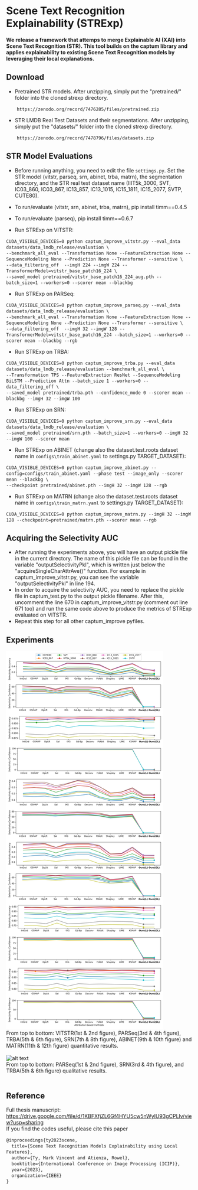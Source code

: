 # Scene Text Recognition Explainability (STRExp)

 **We release a framework that attemps to merge Explainable AI (XAI) into Scene Text Recognition (STR). This tool builds on the captum library and applies explainability to existing Scene Text Recognition models by leveraging their local explanations.**

## Download
* Pretrained STR models. After unzipping, simply put the "pretrained/" folder into the cloned strexp directory.
```
    https://zenodo.org/record/7476285/files/pretrained.zip
```
* STR LMDB Real Test Datasets and their segmentations. After unzipping, simply put the "datasets/" folder into the cloned strexp directory.
```
    https://zenodo.org/record/7478796/files/datasets.zip
```

## STR Model Evaluations
* Before running anything, you need to edit the file ```settings.py```. Set the STR model (vitstr, parseq, srn, abinet, trba, matrn), the segmentation directory, and the STR real test dataset name (IIIT5k_3000, SVT, IC03_860, IC03_867, IC13_857, IC13_1015, IC15_1811, IC15_2077, SVTP, CUTE80).
* To run/evaluate (vitstr, srn, abinet, trba, matrn), pip install timm==0.4.5
* To run/evaluate (parseq), pip install timm==0.6.7


* Run STRExp on VITSTR: 
```
CUDA_VISIBLE_DEVICES=0 python captum_improve_vitstr.py --eval_data datasets/data_lmdb_release/evaluation \
--benchmark_all_eval --Transformation None --FeatureExtraction None --SequenceModeling None --Prediction None --Transformer --sensitive \
--data_filtering_off  --imgH 224 --imgW 224 --TransformerModel=vitstr_base_patch16_224 \
--saved_model pretrained/vitstr_base_patch16_224_aug.pth --batch_size=1 --workers=0 --scorer mean --blackbg
```

* Run STRExp on PARSeq:
```
CUDA_VISIBLE_DEVICES=0 python captum_improve_parseq.py --eval_data datasets/data_lmdb_release/evaluation \
--benchmark_all_eval --Transformation None --FeatureExtraction None --SequenceModeling None --Prediction None --Transformer --sensitive \
--data_filtering_off  --imgH 32 --imgW 128 --TransformerModel=vitstr_base_patch16_224 --batch_size=1 --workers=0 --scorer mean --blackbg --rgb
```

* Run STRExp on TRBA:
```
CUDA_VISIBLE_DEVICES=0 python captum_improve_trba.py --eval_data datasets/data_lmdb_release/evaluation --benchmark_all_eval \
--Transformation TPS --FeatureExtraction ResNet --SequenceModeling BiLSTM --Prediction Attn --batch_size 1 --workers=0 --data_filtering_off \
--saved_model pretrained/trba.pth --confidence_mode 0 --scorer mean --blackbg --imgH 32 --imgW 100
```

* Run STRExp on SRN:
```
CUDA_VISIBLE_DEVICES=0 python captum_improve_srn.py --eval_data datasets/data_lmdb_release/evaluation \
--saved_model pretrained/srn.pth --batch_size=1 --workers=0 --imgH 32 --imgW 100 --scorer mean
```

* Run STRExp on ABINET (change also the dataset.test.roots dataset name in ```configs\train_abinet.yaml``` to settings.py TARGET_DATASET):
```
CUDA_VISIBLE_DEVICES=0 python captum_improve_abinet.py --config=configs/train_abinet.yaml --phase test --image_only --scorer mean --blackbg \
--checkpoint pretrained/abinet.pth --imgH 32 --imgW 128 --rgb
```

* Run STRExp on MATRN (change also the dataset.test.roots dataset name in ```configs\train_matrn.yaml``` to settings.py TARGET_DATASET):
```
CUDA_VISIBLE_DEVICES=0 python captum_improve_matrn.py --imgH 32 --imgW 128 --checkpoint=pretrained/matrn.pth --scorer mean --rgb
```

## Acquiring the Selectivity AUC

* After running the experiments above, you will have an output pickle file in the current directory. The name of this pickle file can be found in the variable "outputSelectivityPkl", which is written just below the "acquireSingleCharAttrAve()" function. For example in captum_improve_vitstr.py, you can see the variable "outputSelectivityPkl" in line 194.
* In order to acquire the selectivity AUC, you need to replace the pickle file in captum_test.py to the output pickle filename. After this, uncomment the line 670 in captum_improve_vitstr.py (comment out line 671 too) and run the same code above to produce the metrics of STRExp evaluated on VITSTR.
* Repeat this step for all other captum_improve pyfiles.


## Experiments
![alt text](https://github.com/markytools/strexp/blob/master/data/VITSTR_PARSeq_TRBA_SRN_ABINET_MATRN.png?raw=true)</br>
From top to bottom: VITSTR(1st & 2nd figure), PARSeq(3rd & 4th figure), TRBA(5th & 6th figure), SRN(7th & 8th figure), ABINET(9th & 10th figure) and MATRN(11th & 12th figure) quantitative results.
</br>
</br>
![alt text](https://github.com/markytools/strexp/blob/master/data/parseq_srn_trba.png?raw=true)</br>
From top to bottom: PARSeq(1st & 2nd figure), SRN(3rd & 4th figure), and TRBA(5th & 6th figure) qualitative results.
</br>
</br>

## Reference 

Full thesis manuscript: https://drive.google.com/file/d/1KBFXfjZL6Gf4HYU5cw5nWylU93gCPLlv/view?usp=sharing
</br>
If you find the codes useful, please cite this paper
```
@inproceedings{ty2023scene,
  title={Scene Text Recognition Models Explainability using Local Features},
  author={Ty, Mark Vincent and Atienza, Rowel},
  booktitle={International Conference on Image Processing (ICIP)},
  year={2023},
  organization={IEEE}
}
```

